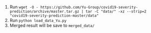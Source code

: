 1. Run `wget -O - https://github.com/Yu-Group/covid19-severity-prediction/archive/master.tar.gz | tar -C "data/" -xz --strip=2 "covid19-severity-prediction-master/data"`
2. Run `python load_data_Yu.py`
3. Merged result will be save to `merged_data/`

